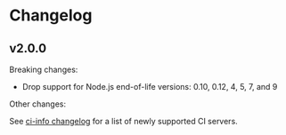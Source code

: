 # Changelog

## v2.0.0

Breaking changes:

* Drop support for Node.js end-of-life versions: 0.10, 0.12, 4, 5, 7, and 9

Other changes:

See [ci-info changelog](https://github.com/watson/ci-info/blob/master/CHANGELOG.md#v200)
for a list of newly supported CI servers.
